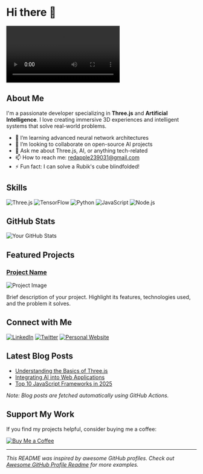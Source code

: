 # Hi there 👋

![Profile Banner](https://github.com/RedApple990129/RedApple990129/dyeptfhgcgzbaps6zopm.mp4)

## About Me

I'm a passionate developer specializing in **Three.js** and **Artificial Intelligence**. I love creating immersive 3D experiences and intelligent systems that solve real-world problems.

- 🌱 I’m learning advanced neural network architectures
- 👯 I’m looking to collaborate on open-source AI projects
- 💬 Ask me about Three.js, AI, or anything tech-related
- 📫 How to reach me: [redapple239031@gmail.com](mailto:redapple239031@gmail.com)
- ⚡ Fun fact: I can solve a Rubik's cube blindfolded!

## Skills

![Three.js](https://img.shields.io/badge/Three.js-black?style=for-the-badge&logo=three.js)
![TensorFlow](https://img.shields.io/badge/TensorFlow-orange?style=for-the-badge&logo=tensorflow)
![Python](https://img.shields.io/badge/Python-blue?style=for-the-badge&logo=python)
![JavaScript](https://img.shields.io/badge/JavaScript-yellow?style=for-the-badge&logo=javascript)
![Node.js](https://img.shields.io/badge/Node.js-green?style=for-the-badge&logo=node.js)

## GitHub Stats

![Your GitHub Stats](https://github-readme-stats.vercel.app/api?username=yourusername&show_icons=true&theme=radical)

## Featured Projects

### [Project Name](https://github.com/yourusername/projectname)

![Project Image](https://your-image-url.com/project.png)

Brief description of your project. Highlight its features, technologies used, and the problem it solves.

## Connect with Me

[![LinkedIn](https://img.shields.io/badge/LinkedIn-blue?style=for-the-badge&logo=linkedin)](https://linkedin.com/in/yourusername)
[![Twitter](https://img.shields.io/badge/Twitter-blue?style=for-the-badge&logo=twitter)](https://twitter.com/yourusername)
[![Personal Website](https://img.shields.io/badge/Website-black?style=for-the-badge&logo=web)](https://yourwebsite.com)

## Latest Blog Posts

<!-- BLOG-POST-LIST:START -->
- [Understanding the Basics of Three.js](https://yourblog.com/threejs-basics)
- [Integrating AI into Web Applications](https://yourblog.com/ai-web-apps)
- [Top 10 JavaScript Frameworks in 2025](https://yourblog.com/top-js-frameworks-2025)
<!-- BLOG-POST-LIST:END -->

*Note: Blog posts are fetched automatically using GitHub Actions.*

## Support My Work

If you find my projects helpful, consider buying me a coffee:

[![Buy Me a Coffee](https://img.shields.io/badge/Buy%20Me%20a%20Coffee-orange?style=for-the-badge&logo=buy-me-a-coffee)](https://buymeacoffee.com/yourusername)

---

*This README was inspired by awesome GitHub profiles. Check out [Awesome GitHub Profile Readme](https://github.com/abhisheknaiidu/awesome-github-profile-readme) for more examples.*
